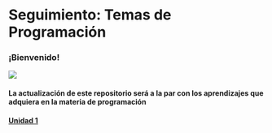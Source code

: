 <p >
<h1><b>Seguimiento: Temas de Programación</b></h1>
<h3>¡Bienvenido!</h3>
  <img src="https://i.pinimg.com/originals/ab/c2/55/abc2553bc2a9eb73c9e416d506737f2d.gif">

<h4>La actualización de este repositorio será a la par con los aprendizajes que adquiera en la materia de programación<h4>
 <a href="https://github.com/UP210263/UP210263_CPP/tree/main/U1">Unidad 1</a> 
</p>
